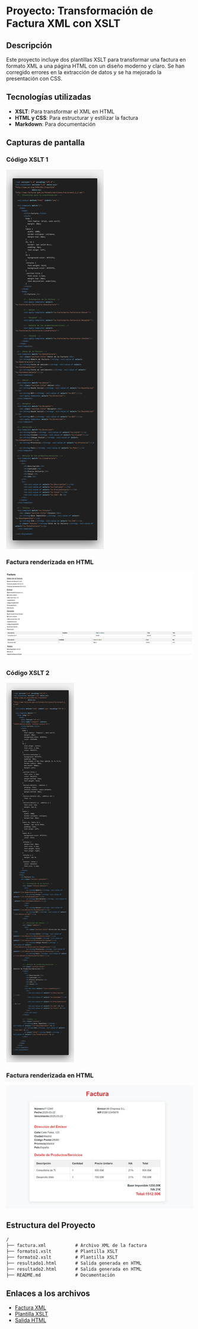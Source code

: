 # Proyecto: Transformación de Factura XML con XSLT

## Descripción
Este proyecto incluye dos plantillas XSLT para transformar una factura en formato XML a una página HTML con un diseño moderno y claro. Se han corregido errores en la extracción de datos y se ha mejorado la presentación con CSS.

## Tecnologías utilizadas
- **XSLT**: Para transformar el XML en HTML
- **HTML y CSS**: Para estructurar y estilizar la factura
- **Markdown**: Para documentación

## Capturas de pantalla
### Código XSLT 1
![XSLT Code](formato1.png)

### Factura renderizada en HTML
![Factura HTML](factura1.png)

### Código XSLT 2
![XSLT Code](formato2.png)

### Factura renderizada en HTML
![Factura HTML](factura2.png)

## Estructura del Proyecto
```
/
├── factura.xml           # Archivo XML de la factura
├── formato1.xslt         # Plantilla XSLT
├── formato2.xslt         # Plantilla XSLT
├── resultado1.html       # Salida generada en HTML
├── resultado2.html       # Salida generada en HTML
├── README.md             # Documentación
```

## Enlaces a los archivos
- [Factura XML](ruta-al-archivo-xml)
- [Plantilla XSLT](ruta-al-archivo-xslt)
- [Salida HTML](ruta-al-archivo-html)



